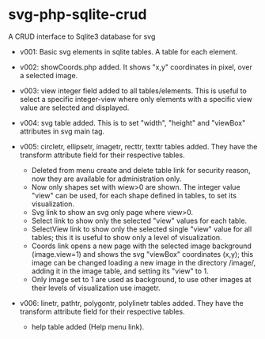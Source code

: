 # svg-php-sqlite-crud
A CRUD interface to Sqlite3 database for svg 

- v001: Basic svg elements in sqlite tables. A table for each element.
- v002: showCoords.php added. It shows "x,y" coordinates in pixel, over a selected image.
- v003: view integer field added to all tables/elements. This is useful to select a specific integer-view where only elements with a specific view value are selected and displayed.
- v004: svg table added. This is to set "width", "height" and "viewBox" attributes in svg main tag.
- v005: circletr, ellipsetr, imagetr, recttr, texttr tables added. They have the transform attribute field for their respective tables. 
  - Deleted from menu create and delete table link for security reason, now they are available for administration only. 
  - Now only shapes set with wiew>0 are shown. The integer value "view" can be used, for each shape defined in tables, to set its visualization. 
  - Svg link to show an svg only page where view>0. 
  - Select link to show only the selected "view" values for each table.  
  - SelectView link to show only the selected single "view" value for all tables; this it is useful to show only a level of visualization. 
  - Coords link opens a new page with the selected image background (image.view=1) and shows the svg "viewBox" coordinates (x,y); this image can be changed loading a new image in the directory /image/, adding it in the image table, and setting its "view" to 1. 
  - Only image set to 1 are used as background, to use other images at their levels of visualization use imagetr.

- v006: linetr, pathtr, polygontr, polylinetr tables added. They have the transform attribute field for their respective tables.
  - help table added (Help menu link).
  
